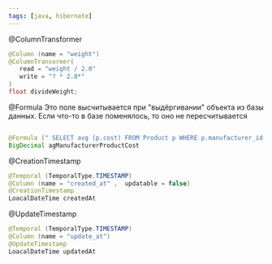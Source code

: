 ```yaml
---
tags: [java, hibernate]
---
```


@ColumnTransformer
 ```java
@Column (name = "weight")
@ColumnTransormer(
	read = "weight / 2.0"
	write = "? * 2.0*"
)
float divideWeight;
```

@Formula
Это поле высчитывается при "выдёргивании" объекта из базы данных. Если что-то в базе поменялось, то оно не пересчитывается
```java

@Formula (" SELECT avg (p.cost) FROM Product p WHERE p.manufacturer_id = id") 
BigDecimal agManufacturerProductCost
```

@CreationTimestamp
```java
@Temporal (TemporalType.TIMESTAMP)
@Column (name = "created_at" ,  updatable = false)
@CreationTimestamp
LoacalDateTime createdAt
```

 @UpdateTimestamp
```java
@Temporal (TemporalType.TIMESTAMP)
@Column (name = "update_at")
@UpdateTimestamp
LoacalDateTime updatedAt
```
